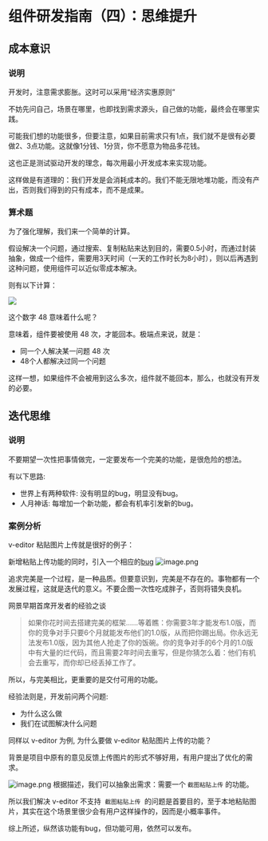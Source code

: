 # 组件研发指南（四）：思维提升

## 成本意识
### 说明
开发时，注意需求膨胀。这时可以采用“经济实惠原则”

不妨先问自己，场景在哪里，也即找到需求源头，自己做的功能，最终会在哪里实践。

可能我们想的功能很多，但要注意，如果目前需求只有1点，我们就不是很有必要做2、3点功能。这就像1分钱、1分货，你不愿意为物品多花钱。

这也正是测试驱动开发的理念，每次用最小开发成本来实现功能。

这样做是有道理的：我们开发是会消耗成本的。我们不能无限地堆功能，而没有产出，否则我们得到的只有成本，而不是成果。

### 算术题
为了强化理解，我们来一个简单的计算。

假设解决一个问题，通过搜索、复制粘贴来达到目的，需要0.5小时，而通过封装抽象，做成一个组件，需要用3天时间（一天的工作时长为8小时），则以后再遇到这种问题，使用组件可以近似零成本解决。

则有以下计算：

![](https://cdn.nlark.com/yuque/__latex/bc2f19b91e9cd264f001d370de86d839.svg#card=math&code=%5Cfrac%7B3%5Ctimes8%7D%7B0.5%7D%20%3D%2048&height=37&width=82)

这个数字 48 意味着什么呢？

意味着，组件要被使用 48 次，才能回本。极端点来说，就是：

- 同一个人解决某一问题 48 次
- 48个人都解决过同一个问题

这样一想，如果组件不会被用到这么多次，组件就不能回本，那么，也就没有开发的必要。
## 迭代思维
### 说明
不要期望一次性把事情做完，一定要发布一个完美的功能，是很危险的想法。

有以下思路:

- 世界上有两种软件: 没有明显的bug，明显没有bug。
- 人月神话: 每增加一个新功能，都会有机率引发新的bug。

### 案例分析
v-editor 粘贴图片上传就是很好的例子：

新增粘贴上传功能的同时，引入一个相应的[bug](https://github.com/FEMessage/v-editor/releases)
![image.png](https://cdn.nlark.com/yuque/0/2019/png/160590/1552631682241-6cf5a4e8-f945-488c-8e21-fdf9f5ca7a9d.png#align=left&display=inline&height=300&name=image.png&originHeight=600&originWidth=1400&size=284660&status=done&width=700#align=left&display=inline&height=600&originHeight=600&originWidth=1400&status=done&width=1400)

追求完美是一个过程，是一种品质。但要意识到，完美是不存在的。事物都有一个发展过程，这就是迭代的意义。不要企图一次性吃成胖子，否则将错失良机。

网景早期首席开发者的经验之谈

> 如果你花时间去搭建完美的框架......等着瞧：你需要3年才能发布1.0版，而你的竞争对手只要6个月就能发布他们的1.0版，从而把你踢出局。你永远无法发布1.0版，因为其他人抢走了你的饭碗。你的竞争对手的6个月的1.0版中有大量的烂代码，而且需要2年时间去重写，但是你猜怎么着：他们有机会去重写，而你却已经丢掉工作了。


所以，与完美相比，更重要的是交付可用的功能。

经验法则是，开发前问两个问题:

- 为什么这么做
- 我们在试图解决什么问题

同样以 v-editor 为例, 为什么要做 v-editor 粘贴图片上传的功能？

背景是项目中原有的意见反馈上传图片的形式不够好用，有用户提出了优化的需求。

![image.png](https://cdn.nlark.com/yuque/0/2019/png/160590/1552631992104-35041a28-e562-42f3-9010-9e968940e8fe.png#align=left&display=inline&height=365&name=image.png&originHeight=1140&originWidth=1192&size=299374&status=done&width=382#align=left&display=inline&height=1140&originHeight=1140&originWidth=1192&status=done&width=1192)
根据描述，我们可以抽象出需求：需要一个 `截图粘贴上传` 的功能。

所以我们解决 v-editor 不支持  `截图粘贴上传`  的问题是首要目的，至于本地粘贴图片，其实在这个场景里很少会有用户这样操作的，因而是小概率事件。

综上所述，纵然该功能有bug，但功能可用，依然可以发布。
